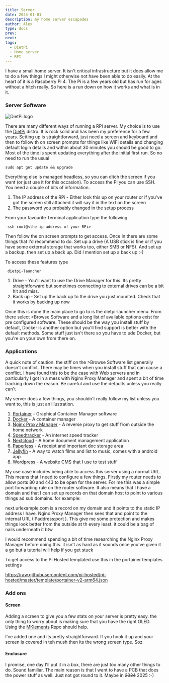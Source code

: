 ```yaml
---
title: Server
date: 2024-01-01
description: my home server escapades
author: Alex
type: docs
prev:
next: 
tags:
  - DietPi
  - Home server
  - RPI
---
```


I have a small home server. It isn't critical infrastructure but it does allow me to do a few things I might otherwise not have been able to do easily. At the heart of it is a Raspberry Pi 4. The Pi is a few years old but has run for ages without a hitch really. So here is a run down on how it works and what is in it.

### Server Software

![DietPi logo](https://dietpi.com/images/dietpi-logo_240x80.png)

There are many different ways of running a RPi server. My choice is to use the [DietPi](https://dietpi.com) distro. It is rock solid and has been my preference for a few years. Setting up is straightforward, just need a screen and keyboard and then to follow th on screen prompts for things like WiFi details and changing default login details and within about 30 minutes you should be good to go. Most of the time is spent updating everything after the initial first run. So no need to run the usual

``` sudo apt get update && upgrade ```

Everything else is managed headless, so you can ditch the screen if you want (or just use it for this occasion). To access the Pi you can use SSH. You need a couple of bits of information. 

1. The IP address of the RPi - Either look this up on your router or if you've got the screen still attached it will say it in the text on the screen
2. The password you probably changed in the setup process

From your favourite Terminal application type the following

``` ssh root@<the ip address of your RPi>```

Then follow the on screen prompts to get access. Once in there are some things that I'd recommend to do. Set up a drive (A USB stick is fine or if you have some external storage that works too, either SMB or NFS). And set up a backup. then set up a back up. Did I mention set up a back up :-)

To access these features type

``` dietpi-launcher```

1. Drive - You'll want to use the Drive Manager for this. Its pretty straightforward but sometimes connecting to external drives can be a bit hit and miss. 
2. Back up - Set up the back up to the drive you just mounted. Check that it works by backing up now

Once this is done the main place to go to is the dietpi-launcher menu. From there select >Browse Software and a long list of available options exist for pre configured software. These should be the way you install stuff by default, Docker is another option but you'll find support is better with the default methods. Some stuff just isn't there so you have to ude Docker, but you're on your own from there on.

### Applications

A quick note of caution. the stiff on the >Browse Software list generally doesn't conflict. There may be times when you install stuff that can cause a conflict. I have found this to be the case with Web servers and in particularly I got in a mess with Nginx Proxy Manager and spent a bit of time tracking down the reason. Be careful and use the defaults unless you really can't

My server does a few things, you shouldn't really follow my list unless you want to, this is just an illustration.

1. [Portainer](https://dietpi.com/docs/software/programming/#portainer) - Graphical Container Manager software
2. [Docker](https://dietpi.com/docs/software/programming/#docker) - A container manager
3. [Nginx Proxy Manager](https://pimylifeup.com/raspberry-pi-nginx-proxy-manager/) - A reverse proxy to get stuff from outside the home network
4. [Speedtracker](https://pimylifeup.com/docker-internet-speedtest-tracker/) - An internet speed tracker
5. [Nextcloud](https://dietpi.com/docs/software/cloud/#nextcloud) - A home document management application
6. [Paperless]() - A receipt and important doc storage area
7. [Jellyfin](https://dietpi.com/docs/software/media/#jellyfin) - A way to watch films and list to music, comes with a android app
6. [Wordpress](https://dietpi.com/docs/software/social/#wordpress) - A website CMS that I use to test stuff

My use case includes being able to access this server using a normal URL. This means that I need to configure a few things. Firstly my router needs to allow ports 80 and 443 to be open for the server. For me this was a simple port forwarding rule on the router software. It also means that I have a domain and that I can set up records on that domain host to point to various things ad sub domains. for example:

next.urlexample.com is a record on my domain and it points to the static IP address I have. Nginx Proxy Manager then sees that and point to the internal URL (IPaddress:port ). This give me some protection and makes things look better from the outside at th every least. it could be a bag of nails underneath it btw

I would recommend spending a bit of time researching the Nginx Proxy Manager before doing this. it isn't as hard as it sounds once you've given it a go but a tutorial will help if you get stuck

To get access to the Pi Hosted templated use this in the portainer templates settings 

  https://raw.githubusercontent.com/pi-hosted/pi-hosted/master/template/portainer-v2-arm64.json 

### Add ons

#### Screen

Adding a screen to give you a few stats on your server is pretty easy. the only thing to worry about is making sure that you have the right OLED. Using the [MKlements](https://github.com/mklements/OLED_Stats) Repo should help.

I've added one and its pretty straightforward. If you hook it up and your screen is covered in teh mush then its the wrong screen type. Soz

#### Enclosure

I promise, one day I'll put it in a box, there are just too many other things to do. Sound familiar. The main reason is that I want to have a PCB that does the power stuff as well. Just not got round to it. Maybe in ~~2024~~ 2025 :-)